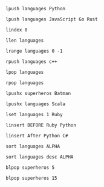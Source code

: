 `lpush languages Python`

`lpush languages JavaScript Go Rust`

`lindex 0`

`llen languages`

`lrange languages 0 -1`

`rpush languages c++`

`lpop languages`

`rpop languages`

`lpushx superheros Batman`

`lpushx languages Scala`

`lset languages 1 Ruby`

`linsert BEFORE Ruby Python`

`linsert After Python C#`

`sort languages ALPHA`

`sort languages desc ALPHA`

`blpop superheros 5`

`blpop superheros 15`

